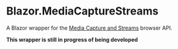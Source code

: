 # Blazor.MediaCaptureStreams
A Blazor wrapper for the [Media Capture and Streams](https://www.w3.org/TR/mediacapture-streams/) browser API.

__This wrapper is still in progress of being developed__
